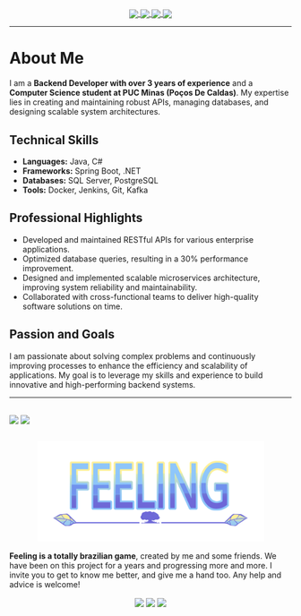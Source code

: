 <div style="display: inline_block" align="center">
    <a href="https://www.linkedin.com/in/kaio-eduardo-aab7891ba/" target="_blank">
        <img align="center" src="https://img.shields.io/badge/Linkedin-21262D?style=for-the-badge&logo=linkedin&logoColor=white"/>
    </a>
    <a href="mailto:prandini.kaio@gmail.com">
        <img align="center" src="https://img.shields.io/badge/-Gmail-21262D?style=for-the-badge&logo=gmail&logoColor=white" target="_blank">
    </a>
    <a href="https://www.facebook.com/prandini.kaio" target="_blank">
        <img align="center" src="https://img.shields.io/badge/Facebook-21262D?style=for-the-badge&logo=facebook&logoColor=white"/>
    </a>
    <a href="https://www.instagram.com/prandinikaio/" target="_blank">
        <img align="center" src="https://img.shields.io/badge/Instagram-21262D?style=for-the-badge&logo=instagram&logoColor=white"/>
    </a>
</div>

---

# About Me
I am a **Backend Developer with over 3 years of experience** and a **Computer Science student at PUC Minas (Poços De Caldas)**. My expertise lies in creating and maintaining robust APIs, managing databases, and designing scalable system architectures.

## Technical Skills
- **Languages:** Java, C#
- **Frameworks:** Spring Boot, .NET
- **Databases:** SQL Server, PostgreSQL
- **Tools:** Docker, Jenkins, Git, Kafka

## Professional Highlights
- Developed and maintained RESTful APIs for various enterprise applications.
- Optimized database queries, resulting in a 30% performance improvement.
- Designed and implemented scalable microservices architecture, improving system reliability and maintainability.
- Collaborated with cross-functional teams to deliver high-quality software solutions on time.

## Passion and Goals
I am passionate about solving complex problems and continuously improving processes to enhance the efficiency and scalability of applications. My goal is to leverage my skills and experience to build innovative and high-performing backend systems.

---

##

<div>
    <a href="https://github.com/prandini-kaio"><img height="180cm" align="center" src="https://github-readme-stats.vercel.app/api?username=prandini-kaio&show_icons=true&theme=merko&include_all_commits=true&count_private=true"/></a>
    <img height="180cm" align="center" src="https://github-readme-stats.vercel.app/api/top-langs/?username=prandini-kaio&layout=compact&langs_count=16&theme=merko"/>
</div>

##

<div align="center">
    <img src="https://raw.githubusercontent.com/Prandini-Kaio/Prandini-Kaio/main/images/Logo.png" width="405" height="180">
</div>

**Feeling is a totally brazilian game**, created by me and some friends. We have been on this project for a years and progressing more and more. I invite you to get to know me better, and give me a hand too. Any help and advice is welcome!

<div style="display: inline_block" align="center">
    <a align="center" href="https://www.facebook.com/FeelingOJ" target="_blank"><img align="center" src="https://img.shields.io/badge/Facebook-174CB5?style=for-the-badge&logo=facebook&logoColor=white"/></a>
    <a align="center" href="" target="_blank"><img align="center" src="https://img.shields.io/badge/Instagram-E85EA8?style=for-the-badge&logo=instagram&logoColor=white"/></a>
    <a align="center" href="https://twitter.com/FeelingOJ" target="_blank"><img align="center" src="https://img.shields.io/badge/Twitter-00ACEE?style=for-the-badge&logo=twitter&logoColor=white"/></a>
</div>

